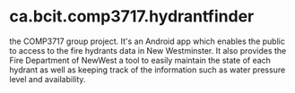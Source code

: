# ca.bcit.comp3717.hydrantfinder
the COMP3717 group project. It's an Android app which enables the public to access to the fire hydrants data in New Westminster. It also provides the Fire Department of NewWest a tool to easily maintain the state of each hydrant as well as keeping track of the information such as water pressure level and availability.
